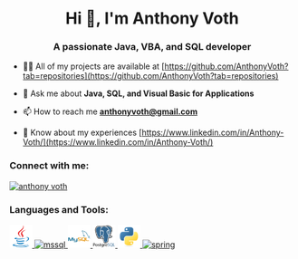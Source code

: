 <h1 align="center">Hi 👋, I'm Anthony Voth</h1>
<h3 align="center">A passionate Java, VBA, and SQL developer</h3>

- 👨‍💻 All of my projects are available at [https://github.com/AnthonyVoth?tab=repositories](https://github.com/AnthonyVoth?tab=repositories)

- 💬 Ask me about **Java, SQL, and Visual Basic for Applications**

- 📫 How to reach me **anthonyvoth@gmail.com**

- 📄 Know about my experiences [https://www.linkedin.com/in/Anthony-Voth/](https://www.linkedin.com/in/Anthony-Voth/)

<h3 align="left">Connect with me:</h3>
<p align="left">
<a href="https://linkedin.com/in/anthony voth" target="blank"><img align="center" src="https://raw.githubusercontent.com/rahuldkjain/github-profile-readme-generator/master/src/images/icons/Social/linked-in-alt.svg" alt="anthony voth" height="30" width="40" /></a>
</p>

<h3 align="left">Languages and Tools:</h3>
<p align="left"> <a href="https://www.java.com" target="_blank" rel="noreferrer"> <img src="https://raw.githubusercontent.com/devicons/devicon/master/icons/java/java-original.svg" alt="java" width="40" height="40"/> </a> <a href="https://www.microsoft.com/en-us/sql-server" target="_blank" rel="noreferrer"> <img src="https://www.svgrepo.com/show/303229/microsoft-sql-server-logo.svg" alt="mssql" width="40" height="40"/> </a> <a href="https://www.mysql.com/" target="_blank" rel="noreferrer"> <img src="https://raw.githubusercontent.com/devicons/devicon/master/icons/mysql/mysql-original-wordmark.svg" alt="mysql" width="40" height="40"/> </a> <a href="https://www.postgresql.org" target="_blank" rel="noreferrer"> <img src="https://raw.githubusercontent.com/devicons/devicon/master/icons/postgresql/postgresql-original-wordmark.svg" alt="postgresql" width="40" height="40"/> </a> <a href="https://www.python.org" target="_blank" rel="noreferrer"> <img src="https://raw.githubusercontent.com/devicons/devicon/master/icons/python/python-original.svg" alt="python" width="40" height="40"/> </a> <a href="https://spring.io/" target="_blank" rel="noreferrer"> <img src="https://www.vectorlogo.zone/logos/springio/springio-icon.svg" alt="spring" width="40" height="40"/> </a> </p>
